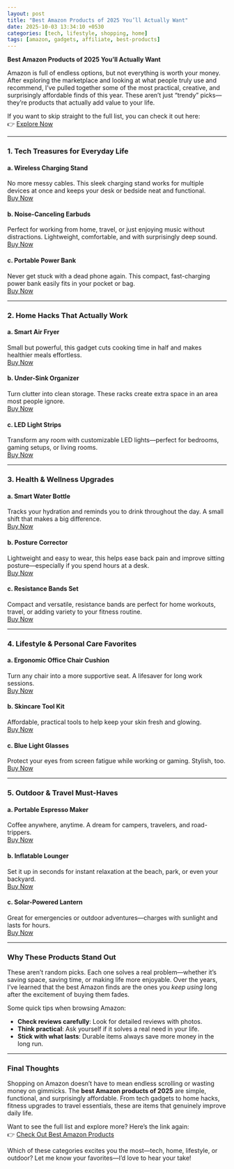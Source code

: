 ```yaml
---
layout: post
title: "Best Amazon Products of 2025 You’ll Actually Want"
date: 2025-10-03 13:34:10 +0530
categories: [tech, lifestyle, shopping, home]
tags: [amazon, gadgets, affiliate, best-products]
---
```


**Best Amazon Products of 2025 You’ll Actually Want**

Amazon is full of endless options, but not everything is worth your money. After exploring the marketplace and looking at what people truly use and recommend, I’ve pulled together some of the most practical, creative, and surprisingly affordable finds of this year. These aren’t just “trendy” picks—they’re products that actually add value to your life.  

If you want to skip straight to the full list, you can check it out here:  
👉 [<span class="amazon-link">Explore Now</span>](https://amzn.to/4mKZRxO)

---

### 1. Tech Treasures for Everyday Life

#### a. Wireless Charging Stand
No more messy cables. This sleek charging stand works for multiple devices at once and keeps your desk or bedside neat and functional.  
[<span class="amazon-link">Buy Now</span>](https://amzn.to/4mKZRxO)

#### b. Noise-Canceling Earbuds
Perfect for working from home, travel, or just enjoying music without distractions. Lightweight, comfortable, and with surprisingly deep sound.  
[<span class="amazon-link">Buy Now</span>](https://amzn.to/4mKZRxO)

#### c. Portable Power Bank
Never get stuck with a dead phone again. This compact, fast-charging power bank easily fits in your pocket or bag.  
[<span class="amazon-link">Buy Now</span>](https://amzn.to/4mKZRxO)

---

### 2. Home Hacks That Actually Work

#### a. Smart Air Fryer
Small but powerful, this gadget cuts cooking time in half and makes healthier meals effortless.  
[<span class="amazon-link">Buy Now</span>](https://amzn.to/4mKZRxO)

#### b. Under-Sink Organizer
Turn clutter into clean storage. These racks create extra space in an area most people ignore.  
[<span class="amazon-link">Buy Now</span>](https://amzn.to/4mKZRxO)

#### c. LED Light Strips
Transform any room with customizable LED lights—perfect for bedrooms, gaming setups, or living rooms.  
[<span class="amazon-link">Buy Now</span>](https://amzn.to/4mKZRxO)

---

### 3. Health & Wellness Upgrades

#### a. Smart Water Bottle
Tracks your hydration and reminds you to drink throughout the day. A small shift that makes a big difference.  
[<span class="amazon-link">Buy Now</span>](https://amzn.to/4mKZRxO)

#### b. Posture Corrector
Lightweight and easy to wear, this helps ease back pain and improve sitting posture—especially if you spend hours at a desk.  
[<span class="amazon-link">Buy Now</span>](https://amzn.to/4mKZRxO)

#### c. Resistance Bands Set
Compact and versatile, resistance bands are perfect for home workouts, travel, or adding variety to your fitness routine.  
[<span class="amazon-link">Buy Now</span>](https://amzn.to/4mKZRxO)

---

### 4. Lifestyle & Personal Care Favorites

#### a. Ergonomic Office Chair Cushion
Turn any chair into a more supportive seat. A lifesaver for long work sessions.  
[<span class="amazon-link">Buy Now</span>](https://amzn.to/4mKZRxO)

#### b. Skincare Tool Kit
Affordable, practical tools to help keep your skin fresh and glowing.  
[<span class="amazon-link">Buy Now</span>](https://amzn.to/4mKZRxO)

#### c. Blue Light Glasses
Protect your eyes from screen fatigue while working or gaming. Stylish, too.  
[<span class="amazon-link">Buy Now</span>](https://amzn.to/4mKZRxO)

---

### 5. Outdoor & Travel Must-Haves

#### a. Portable Espresso Maker
Coffee anywhere, anytime. A dream for campers, travelers, and road-trippers.  
[<span class="amazon-link">Buy Now</span>](https://amzn.to/4mKZRxO)

#### b. Inflatable Lounger
Set it up in seconds for instant relaxation at the beach, park, or even your backyard.  
[<span class="amazon-link">Buy Now</span>](https://amzn.to/4mKZRxO)

#### c. Solar-Powered Lantern
Great for emergencies or outdoor adventures—charges with sunlight and lasts for hours.  
[<span class="amazon-link">Buy Now</span>](https://amzn.to/4mKZRxO)

---

### Why These Products Stand Out

These aren’t random picks. Each one solves a real problem—whether it’s saving space, saving time, or making life more enjoyable. Over the years, I’ve learned that the best Amazon finds are the ones you *keep using* long after the excitement of buying them fades.  

Some quick tips when browsing Amazon:  
- **Check reviews carefully**: Look for detailed reviews with photos.  
- **Think practical**: Ask yourself if it solves a real need in your life.  
- **Stick with what lasts**: Durable items always save more money in the long run.  

---

### Final Thoughts

Shopping on Amazon doesn’t have to mean endless scrolling or wasting money on gimmicks. The **best Amazon products of 2025** are simple, functional, and surprisingly affordable. From tech gadgets to home hacks, fitness upgrades to travel essentials, these are items that genuinely improve daily life.  

Want to see the full list and explore more? Here’s the link again:  
👉 [<span class="amazon-link">Check Out Best Amazon Products</span>](https://amzn.to/4mKZRxO)

Which of these categories excites you the most—tech, home, lifestyle, or outdoor? Let me know your favorites—I’d love to hear your take!
